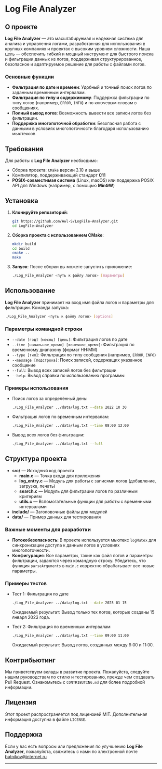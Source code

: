 
# Log File Analyzer

## О проекте

**Log File Analyzer** — это масштабируемая и надежная система для анализа и управления логами, разработанная для использования в крупных компаниях и проектах с высоким уровнем сложности. Наша цель — обеспечить гибкий и мощный инструмент для быстрого поиска и фильтрации данных из логов, поддерживая структурированное, безопасное и адаптируемое решение для работы с файлами логов.

### Основные функции

- **Фильтрация по дате и времени**: Удобный и точный поиск логов по заданным временным интервалам.
- **Фильтрация по типу и содержимому**: Поддержка фильтрации по типу логов (например, `ERROR`, `INFO`) и по ключевым словам в сообщениях.
- **Полный вывод логов**: Возможность вывести все записи логов без фильтрации.
- **Поддержка многопоточной обработки**: Безопасная работа с данными в условиях многопоточности благодаря использованию мьютексов.

## Требования

Для работы с **Log File Analyzer** необходимо:

- Сборка проекта: `CMake` версии 3.10 и выше
- Компилятор, поддерживающий стандарт **C11**
- **POSIX-совместимая система** (Linux, macOS) или поддержка POSIX API для Windows (например, с помощью **MinGW**)

## Установка

1. **Клонируйте репозиторий**:
   ```bash
   git https://github.com/Awl-S/LogFile-Analyzer.git
   cd LogFile-Analyzer
   ```

2. **Сборка проекта с использованием CMake**:
   ```bash
   mkdir build
   cd build
   cmake ..
   make
   ```

3. **Запуск**:
   После сборки вы можете запустить приложение:
   ```bash
   ./Log_File_Analyzer <путь к файлу логов> [параметры]
   ```

## Использование

**Log File Analyzer** принимает на вход имя файла логов и параметры для фильтрации. Команда запуска:
```bash
./Log_File_Analyzer <путь к файлу логов> [options]
```

### Параметры командной строки

- `--date [год] [месяц] [день]`: Фильтрация логов по дате
- `--time [начальное_время] [конечное_время]`: Фильтрация по временному диапазону (формат HH:MM)
- `--type [тип]`: Фильтрация по типу сообщения (например, `ERROR`, `INFO`)
- `--message [подстрока]`: Поиск записей, содержащих указанное сообщение
- `--full`: Вывод всех записей логов без фильтрации
- `--help`: Вывод справки по использованию программы

### Примеры использования

- Поиск логов за определённый день:
  ```bash
  ./Log_File_Analyzer ../data/log.txt --date 2022 10 30
  ```

- Фильтрация логов по временным интервалам:
  ```bash
  ./Log_File_Analyzer ../data/log.txt --time 08:00 12:00
  ```

- Вывод всех логов без фильтрации:
  ```bash
  ./Log_File_Analyzer ../data/log.txt --full
  ```

## Структура проекта

- **src/** — Исходный код проекта
    - **main.c** — Точка входа для приложения
    - **log_entry.c** — Модуль для работы с записями логов (добавление, загрузка, печать)
    - **search.c** — Модуль для фильтрации логов по различным критериям
    - **utils.c** — Вспомогательные функции для работы с временными интервалами
- **include/** — Заголовочные файлы для модулей
- **data/** — Пример данных для тестирования

### Важные моменты для разработки

- **Потокобезопасность**: В проекте используется мьютекс `logMutex` для синхронизации доступа к данным логов в условиях многопоточности.
- **Конфигурация**: Все параметры, такие как файл логов и параметры фильтрации, задаются через командную строку. Убедитесь, что функция `parseArguments` в `main.c` корректно обрабатывает все новые параметры.

### Примеры тестов

- Тест 1: Фильтрация по дате
  ```bash
  ./Log_File_Analyzer ../data/log.txt --date 2023 01 15
  ```
  Ожидаемый результат: Вывод только тех логов, которые созданы 15 января 2023 года.

- Тест 2: Фильтрация по временным интервалам
  ```bash
  ./Log_File_Analyzer ../data/log.txt --time 09:00 11:00
  ```
  Ожидаемый результат: Вывод логов, созданных между 9:00 и 11:00.

## Контрибьютинг

Мы приветствуем вклады в развитие проекта. Пожалуйста, следуйте нашим руководствам по стилю и тестированию, прежде чем создавать Pull Request. Ознакомьтесь с `CONTRIBUTING.md` для более подробной информации.

## Лицензия

Этот проект распространяется под лицензией MIT. Дополнительная информация доступна в файле `LICENSE`.

## Поддержка

Если у вас есть вопросы или предложения по улучшению **Log File Analyzer**, пожалуйста, свяжитесь с нами по электронной почте batnikov@internet.ru

---
